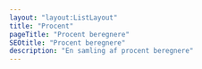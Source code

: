 ```yaml
---
layout: "layout:ListLayout"
title: "Procent"
pageTitle: "Procent beregnere"
SEOtitle: "Procent beregnere"
description: "En samling af procent beregnere"
---
```


